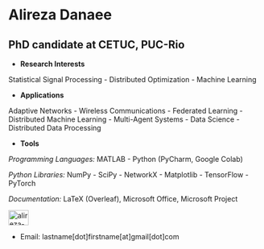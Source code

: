 # Alireza Danaee
## PhD candidate at CETUC, PUC-Rio

- **Research Interests**

Statistical Signal Processing - Distributed Optimization - Machine Learning

- **Applications**

Adaptive Networks - Wireless Communications - Federated Learning - Distributed Machine Learning - Multi-Agent Systems - Data Science - Distributed Data Processing

- **Tools**

*Programming Languages:* MATLAB - Python (PyCharm, Google Colab)

*Python Libraries:* NumPy - SciPy - NetworkX - Matplotlib - TensorFlow - PyTorch

*Documentation:* LaTeX (Overleaf), Microsoft Office, Microsoft Project

<a href="https://linkedin.com/in/alireza-danaee-07248591" target="blank"><img align="center" src="https://raw.githubusercontent.com/rahuldkjain/github-profile-readme-generator/master/src/images/icons/Social/linked-in-alt.svg" alt="alireza-danaee-07248591" height="30" width="40" /></a>

- Email: lastname[dot]firstname[at]gmail[dot]com
